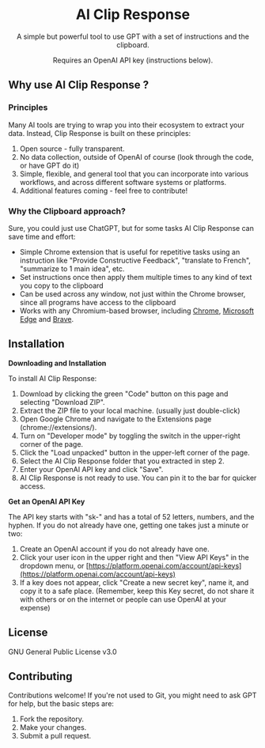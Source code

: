 <div align="center">
    <!-- <img src="https://github.com/aristotle-tek/clipcomment..../images/logo.png?raw=true" alt="AI Clip Response logo" /> -->
<h1>AI Clip Response</h1>

A simple but powerful tool to use GPT with a set of instructions and the clipboard.

Requires an OpenAI API key (instructions below).
</div>

## Why use AI Clip Response ?


### Principles

Many AI tools are trying to wrap you into their ecosystem to extract your data. Instead, Clip Response is built on these principles:
1. Open source - fully transparent.
2. No data collection, outside of OpenAI of course (look through the code, or have GPT do it)
3. Simple, flexible, and general tool that you can incorporate into various workflows, and across different software systems or platforms.
4. Additional features coming - feel free to contribute!

### Why the Clipboard approach?

Sure, you could just use ChatGPT, but for some tasks AI Clip Response can save time and effort:

- Simple Chrome extension that is useful for repetitive tasks using an instruction like "Provide Constructive Feedback", "translate to French", "summarize to 1 main idea", etc.
- Set instructions once then apply them multiple times to any kind of text you copy to the clipboard
- Can be used across any window, not just within the Chrome browser, since all programs have access to the clipboard
- Works with any Chromium-based browser, including [Chrome](https://www.google.com/chrome/), [Microsoft Edge](https://www.microsoft.com/en-us/edge) and [Brave](https://brave.com/).

<!-- ## Screenshot
![Screenshot](https://github.com/aristotle-tek/clipcomment/screenshot.png) -->


## Installation

**Downloading and Installation**

To install AI Clip Response:

1. Download by clicking the green "Code" button on this page and selecting "Download ZIP".
2. Extract the ZIP file to your local machine. (usually just double-click)
3. Open Google Chrome and navigate to the Extensions page (chrome://extensions/).
4. Turn on "Developer mode" by toggling the switch in the upper-right corner of the page.
5. Click the "Load unpacked" button in the upper-left corner of the page.
6. Select the AI Clip Response folder that you extracted in step 2.
7. Enter your OpenAI API key and click "Save".
8. AI Clip Response is not ready to use. You can pin it to the bar for quicker access.

**Get an OpenAI API Key**

The API key starts with "sk-" and has a total of 52 letters, numbers, and the hyphen. If you do not already have one, getting one takes just a minute or two:
1. Create an OpenAI account if you do not already have one.
2. Click your user icon in the upper right and then "View API Keys" in the dropdown menu, or [https://platform.openai.com/account/api-keys](https://platform.openai.com/account/api-keys)
3. If a key does not appear, click "Create a new secret key", name it, and copy it to a safe place. (Remember, keep this Key secret, do not share it with others or on the internet or people can use OpenAI at your expense)


## License

GNU General Public License v3.0


## Contributing
Contributions welcome! If you're not used to Git, you might need to ask GPT for help, but the basic steps are:
1. Fork the repository.
2. Make your changes.
3. Submit a pull request.
